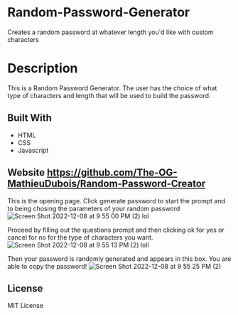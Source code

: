 # Random-Password-Generator
Creates a random password at whatever length you'd like with custom characters 
# Description
This is a Random Password Generator. The user has the choice of what type of characters and length that will be used to build the password. 

## Built With 
* HTML 
* CSS 
* Javascript 

## Website https://github.com/The-OG-MathieuDubois/Random-Password-Creator

This is the opening page. Click generate password to start the prompt and to being chosing the parameters of your random password![Screen Shot 2022-12-08 at 9 55 00 PM (2) lol](https://user-images.githubusercontent.com/117485251/206614989-ab275dca-9358-4d1b-9e1f-87be7f952c8d.png)



Proceed by filling out the questions prompt and then clicking ok for yes or cancel for no for the type of characters you want.![Screen Shot 2022-12-08 at 9 55 13 PM (2) loll](https://user-images.githubusercontent.com/117485251/206615015-c97af821-7769-4b27-8d3e-2b388dcaea99.png)



Then your password is randomly generated and appears in this box. You are able to copy the password! 
![Screen Shot 2022-12-08 at 9 55 25 PM (2)](https://user-images.githubusercontent.com/117485251/206615019-b3e7daef-1473-4a03-b2e7-df4e1f89cc97.png)
## License
MIT License
